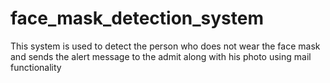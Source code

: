 # face_mask_detection_system


   This system is used to detect the person who does not wear the face mask and sends the alert message  to the admit along with his photo using mail  functionality 
